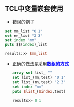 ## TCL中变量嵌套使用

-  错误的例子

  ```tcl
  set mm_list "0 1"
  set nn_list "2 3"
  set index "mm"
  puts $$(index)_list
  
  results:>> $mm_list
  ```

- 正确的做法是采用<font color=blue>__数组的方式__</font>

  ```tcl
  array set list_ ""
  set list_(mm,test) "0 1"
  set list_(nn,test) "2 3"
  set index "mm"
  puts $list_($index,test)
  
  results>> 0 1
  ```

  